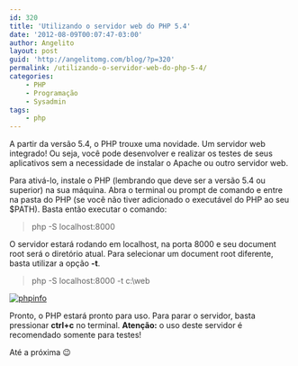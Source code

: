 ```yaml
---
id: 320
title: 'Utilizando o servidor web do PHP 5.4'
date: '2012-08-09T00:07:47-03:00'
author: Angelito
layout: post
guid: 'http://angelitomg.com/blog/?p=320'
permalink: /utilizando-o-servidor-web-do-php-5-4/
categories:
    - PHP
    - Programação
    - Sysadmin
tags:
    - php
---
```


A partir da versão 5.4, o PHP trouxe uma novidade. Um servidor web integrado! Ou seja, você pode desenvolver e realizar os testes de seus aplicativos sem a necessidade de instalar o Apache ou outro servidor web.

Para ativá-lo, instale o PHP (lembrando que deve ser a versão 5.4 ou superior) na sua máquina. Abra o terminal ou prompt de comando e entre na pasta do PHP (se você não tiver adicionado o executável do PHP ao seu $PATH). Basta então executar o comando:

> php -S localhost:8000

O servidor estará rodando em localhost, na porta 8000 e seu document root será o diretório atual. Para selecionar um document root diferente, basta utilizar a opção **-t**.

> php -S localhost:8000 -t c:\\web

[![](http://angelitomg.github.io/wp-content/uploads/2012/08/phpinfo.png "phpinfo")](http://angelitomg.github.io/wp-content/uploads/2012/08/phpinfo.png)

Pronto, o PHP estará pronto para uso. Para parar o servidor, basta pressionar **ctrl+c** no terminal. **Atenção:** o uso deste servidor é recomendado somente para testes!

Até a próxima 😉